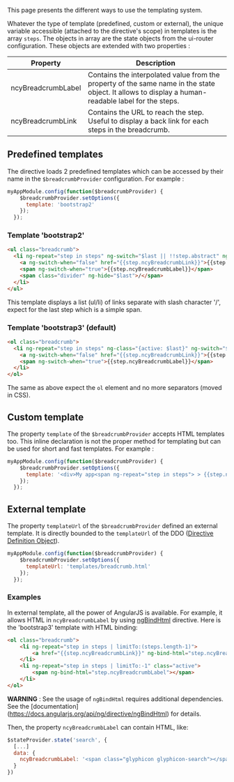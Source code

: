 This page presents the different ways to use the templating system.

Whatever the type of template (predefined, custom or external), the unique variable accessible (attached to the directive's scope) in templates is the array `steps`.
The objects in array are the state objects from the ui-router configuration. These objects are extended with two properties :

| Property           | Description                                                                                                                                         |
|--------------------|-----------------------------------------------------------------------------------------------------------------------------------------------------|
| ncyBreadcrumbLabel | Contains the interpolated value from the property of the same name in the state object. It allows to display a human-readable label for the steps.  |
| ncyBreadcrumbLink  | Contains the URL to reach the step. Useful to display a back link for each steps in the breadcrumb.                                                 |

## Predefined templates
The directive loads 2 predefined templates which can be accessed by their name in the `$breadcrumbProvider` configuration. For example :
```js
myAppModule.config(function($breadcrumbProvider) {
    $breadcrumbProvider.setOptions({
      template: 'bootstrap2'
    });
  });
```
### Template 'bootstrap2'
```html
<ul class="breadcrumb">
  <li ng-repeat="step in steps" ng-switch="$last || !!step.abstract" ng-class="{active: $last}">
    <a ng-switch-when="false" href="{{step.ncyBreadcrumbLink}}">{{step.ncyBreadcrumbLabel}}</a>
    <span ng-switch-when="true">{{step.ncyBreadcrumbLabel}}</span>
    <span class="divider" ng-hide="$last">/</span>
  </li>
</ul>
```
This template displays a list (ul/li) of links separate with slash character '/', expect for the last step which is a simple span.
### Template 'bootstrap3' (default)
```html
<ol class="breadcrumb">
  <li ng-repeat="step in steps" ng-class="{active: $last}" ng-switch="$last || !!step.abstract">
    <a ng-switch-when="false" href="{{step.ncyBreadcrumbLink}}">{{step.ncyBreadcrumbLabel}}</a>
    <span ng-switch-when="true">{{step.ncyBreadcrumbLabel}}</span>
  </li>
</ol>
```
The same as above expect the `ol` element and no more separators (moved in CSS).

## Custom template
The property `template` of the `$breadcrumbProvider` accepts HTML templates too. This inline declaration is not the proper method for templating but can be used for short and fast templates. For example :
```js
myAppModule.config(function($breadcrumbProvider) {
    $breadcrumbProvider.setOptions({
      template: '<div>My app<span ng-repeat="step in steps"> > {{step.ncyBreadcrumbLabel}}</span></div>'
    });
  });
```

## External template
The property `templateUrl` of the `$breadcrumbProvider` defined an external template. It is directly bounded to the `templateUrl` of the DDO ([Directive Definition Object](http://docs.angularjs.org/api/ng/service/$compile)).
```js
myAppModule.config(function($breadcrumbProvider) {
    $breadcrumbProvider.setOptions({
      templateUrl: 'templates/breadcrumb.html'
    });
  });
```

### Examples
In external template, all the power of AngularJS is available. For example, it allows HTML in `ncyBreadcrumbLabel` by using [ngBindHtml](https://docs.angularjs.org/api/ng/directive/ngBindHtml) directive. Here is the 'bootstrap3' template with HTML binding:
```html
<ol class="breadcrumb">
    <li ng-repeat="step in steps | limitTo:(steps.length-1)">
        <a href="{{step.ncyBreadcrumbLink}}" ng-bind-html="step.ncyBreadcrumbLabel"></a>
    </li>
    <li ng-repeat="step in steps | limitTo:-1" class="active">
        <span ng-bind-html="step.ncyBreadcrumbLabel"></span>
    </li>
</ol>
```
**WARNING** : See the usage of `ngBindHtml` requires additional dependencies. See the [documentation] (https://docs.angularjs.org/api/ng/directive/ngBindHtml) for details.

Then, the property `ncyBreadcrumbLabel` can contain HTML, like: 
```js
$stateProvider.state('search', {
  [...]
  data: {
    ncyBreadcrumbLabel: '<span class="glyphicon glyphicon-search"></span> Search'
  }
})
```